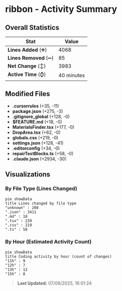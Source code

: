 # ribbon - Activity Summary 

## Overall Statistics

| Stat                   | Value                                                             |
| ---------------------- | ----------------------------------------------------------------- |
| **Lines Added** (➕)   | 4068                                          |
| **Lines Removed** (➖) | 85                                        |
| **Net Change** (↕)    | 3983                |
| **Active Time** (⌚)   | 40 minutes |


## Modified Files
- **.cursorrules** (+35, -11)
- **package.json** (+275, -3)
- **.gitignore_global** (+128, -0)
- **$FEATURE.md** (+18, -0)
- **MaterialsFinder.tsx** (+177, -0)
- **DropArea.tsx** (+62, -0)
- **globals.css** (+219, -0)
- **settings.json** (+128, -41)
- **.editorconfig** (+34, -0)
- **repairTextBlocks.ts** (+58, -0)
- **.claude.json** (+2934, -30)

## Visualizations

### By File Type (Lines Changed)

```mermaid
pie showData
title Lines changed by file type
"unknown" : 208
".json" : 3411
".md" : 18
".tsx" : 239
".css" : 219
".ts" : 58
```

### By Hour (Estimated Activity Count)

```mermaid
pie showData
title Coding activity by hour (count of changes)
"11h" : 9
"12h" : 7
"13h" : 12
"15h" : 8
```


> **Last Updated:** 07/08/2025, 16:01:24
